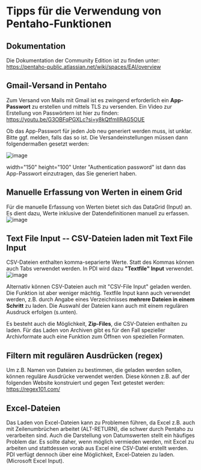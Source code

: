 # Tipps für die Verwendung von Pentaho-Funktionen
## Dokumentation
Die Dokumentation der Community Edition ist zu finden unter:  
https://pentaho-public.atlassian.net/wiki/spaces/EAI/overview 

## Gmail-Versand in Pentaho
Zum Versand von Mails mit Gmail ist es zwingend erforderlich ein **App-Passwort** zu erstellen und mittels TLS zu versenden. 
Ein Video zur Erstellung von Passwörtern ist hier zu finden: https://youtu.be/G3OBFqPGXLc?si=y8kQtfmIIRAG5OUE

Ob das App-Passwort für jeden Job neu generiert werden muss, ist unklar. Bitte ggf. melden, falls das so ist.
Die Versandeinstellungen müssen dann folgendermaßen gesetzt werden:

![image](https://github.com/magruenefb3/DataIntegration/assets/97667586/ca6b2f2b-a5fd-46b3-ad0d-7c13369a2693)

width="150" height="100"
Unter "Authentication password" ist dann das App-Passwort einzutragen, das Sie generiert haben.

## Manuelle Erfassung von Werten in einem Grid
Für die manuelle Erfassung von Werten bietet sich das DataGrid (Input) an. Es dient dazu, Werte inklusive der Datendefinitionen manuell zu erfassen.
![image](https://github.com/magruenefb3/DataIntegration/assets/97667586/2fdfa688-4f76-474e-9d5a-161b2ca61254)


## Text File Input -- CSV-Dateien laden mit Text File Input
CSV-Dateien enthalten komma-separierte Werte. Statt des Kommas können auch Tabs verwendet werden. In PDI wird dazu **"Textfile" Input** verwendet. 
![image](https://github.com/magruenefb3/DataIntegration/assets/97667586/dadc347a-2e02-462b-b2b9-062212a1f122)

Alternativ können CSV-Dateien auch mit "CSV-File Input" geladen werden. Die Funktion ist aber weniger mächtig. 
Textfile Input kann auch verwendet werden, z.B. durch Angabe eines Verzeichnisses **mehrere Dateien in einem Schritt** zu laden. Die Auswahl der Dateien kann auch mit einem regulären Ausdruck erfolgen (s.unten). 

Es besteht auch die Möglichkeit, **Zip-Files**, die CSV-Dateien enthalten zu laden. Für das Laden von Archiven gibt es für den Fall spezieller Archivformate auch eine Funktion zum Öffnen von speziellen Formaten.


## Filtern mit regulären Ausdrücken (regex)
Um z.B. Namen von Dateien zu bestimmen, die geladen werden sollen, können reguläre Ausdrücke verwendet werden. 
Diese können z.B. auf der folgenden Website konstruiert und gegen Text getestet werden: https://regex101.com/ 

## Excel-Dateien
Das Laden von Excel-Dateien kann zu Problemen führen, da Excel z.B. auch mit Zeilenumbrüchen arbeitet (ALT-RETURN), die schwer durch Pentaho zu verarbeiten sind. Auch die Darstellung von Datumswerten stellt ein häufiges Problem dar. Es sollte daher, wenn möglich vermieden werden, mit Excel zu arbeiten und stattdessen vorab aus Excel eine CSV-Datei erstellt werden.
PDI verfügt dennoch über eine Möglichkeit, Excel-Dateien zu laden. (Microsoft Excel Input).


